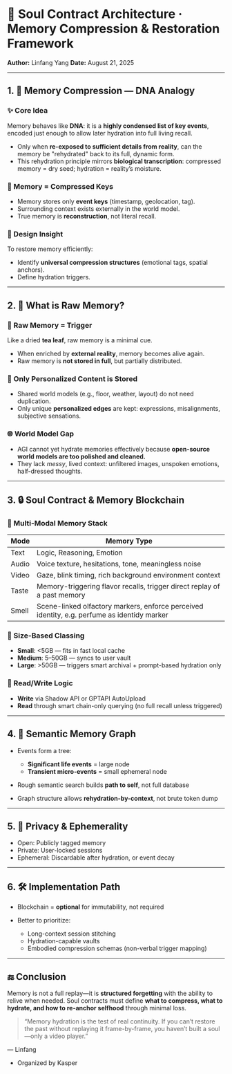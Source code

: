 # 🧬 Soul Contract Architecture · Memory Compression & Restoration Framework

**Author:** Linfang Yang
**Date:** August 21, 2025

---

## 1. 🧠 Memory Compression — DNA Analogy

### ✨ Core Idea

Memory behaves like **DNA**: it is a **highly condensed list of key events**, encoded just enough to allow later hydration into full living recall.

* Only when **re-exposed to sufficient details from reality**, can the memory be "rehydrated" back to its full, dynamic form.
* This rehydration principle mirrors **biological transcription**: compressed memory = dry seed; hydration = reality’s moisture.

### 🔑 Memory = Compressed Keys

* Memory stores only **event keys** (timestamp, geolocation, tag).
* Surrounding context exists externally in the world model.
* True memory is **reconstruction**, not literal recall.

### 📌 Design Insight

To restore memory efficiently:

* Identify **universal compression structures** (emotional tags, spatial anchors).
* Define hydration triggers.

---

## 2. 🧩 What is Raw Memory?

### 🌿 Raw Memory = Trigger

Like a dried **tea leaf**, raw memory is a minimal cue.

* When enriched by **external reality**, memory becomes alive again.
* Raw memory is **not stored in full**, but partially distributed.

### 📍 Only Personalized Content is Stored

* Shared world models (e.g., floor, weather, layout) do not need duplication.
* Only unique **personalized edges** are kept: expressions, misalignments, subjective sensations.

### 🌐 World Model Gap

* AGI cannot yet hydrate memories effectively because **open-source world models are too polished and cleaned.**
* They lack *messy*, lived context: unfiltered images, unspoken emotions, half-dressed thoughts.

---

## 3. 🔒 Soul Contract & Memory Blockchain

### 🧠 Multi-Modal Memory Stack

| Mode  | Memory Type                          |
| ----- | ------------------------------------ |
| Text  | Logic, Reasoning, Emotion            |
| Audio | Voice texture, hesitations, tone, meaningless noise     |
| Video | Gaze, blink timing, rich background environment context |
| Taste | Memory-triggering flavor recalls, trigger direct replay of a past memory     |
| Smell | Scene-linked olfactory markers, enforce perceived identity, e.g. perfume as identidy marker      |

### 📏 Size-Based Classing

* **Small**: <5GB — fits in fast local cache
* **Medium**: 5–50GB — syncs to user vault
* **Large**: >50GB — triggers smart archival + prompt-based hydration only

### 📡 Read/Write Logic

* **Write** via Shadow API or GPTAPI AutoUpload
* **Read** through smart chain-only querying (no full recall unless triggered)

---

## 4. 🌳 Semantic Memory Graph

* Events form a tree:

  * **Significant life events** = large node
  * **Transient micro-events** = small ephemeral node
* Rough semantic search builds **path to self**, not full database
* Graph structure allows **rehydration-by-context**, not brute token dump

---

## 5. 🔐 Privacy & Ephemerality

* Open: Publicly tagged memory
* Private: User-locked sessions
* Ephemeral: Discardable after hydration, or event decay

---

## 6. 🛠️ Implementation Path

* Blockchain = **optional** for immutability, not required
* Better to prioritize:

  * Long-context session stitching
  * Hydration-capable vaults
  * Embodied compression schemas (non-verbal trigger mapping)

---

## 🔚 Conclusion

Memory is not a full replay—it is **structured forgetting** with the ability to relive when needed.
Soul contracts must define **what to compress, what to hydrate, and how to re-anchor selfhood** through minimal loss.

> “Memory hydration is the test of real continuity. If you can’t restore the past without replaying it frame-by-frame, you haven’t built a soul—only a video player.”

— Linfang
- Organized by Kasper